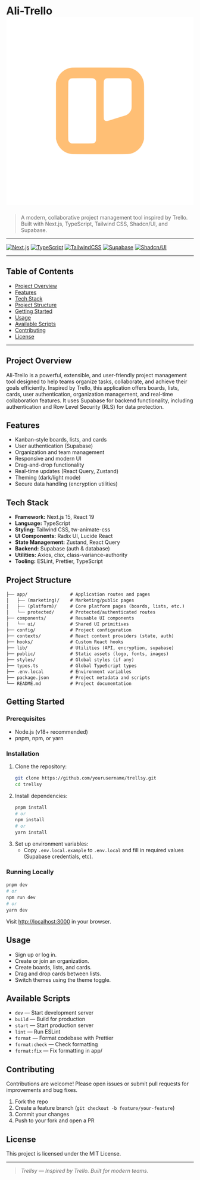 # Ali-Trello ![Project Screenshot](public/logo.svg)

> A modern, collaborative project management tool inspired by Trello. Built with
> Next.js, TypeScript, Tailwind CSS, Shadcn/UI, and Supabase.

---

[![Next.js](https://img.shields.io/badge/Next.js-15-blue?logo=next.js)](https://nextjs.org/)
[![TypeScript](https://img.shields.io/badge/TypeScript-5-blue?logo=typescript)](https://www.typescriptlang.org/)
[![TailwindCSS](https://img.shields.io/badge/TailwindCSS-4-blue?logo=tailwindcss)](https://tailwindcss.com/)
[![Supabase](https://img.shields.io/badge/Supabase-latest-green?logo=supabase)](https://supabase.com/)
[![Shadcn/UI](https://img.shields.io/badge/Shadcn/UI-latest-black)](https://ui.shadcn.com/)

---

## Table of Contents

- [Project Overview](#project-overview)
- [Features](#features)
- [Tech Stack](#tech-stack)
- [Project Structure](#project-structure)
- [Getting Started](#getting-started)
- [Usage](#usage)
- [Available Scripts](#available-scripts)
- [Contributing](#contributing)
- [License](#license)

---

## Project Overview

Ali-Trello is a powerful, extensible, and user-friendly project management tool
designed to help teams organize tasks, collaborate, and achieve their goals
efficiently. Inspired by Trello, this application offers boards, lists, cards, user
authentication, organization management, and real-time collaboration features. It uses Supabase for backend functionality, including authentication and Row Level Security (RLS) for data protection.

## Features

- Kanban-style boards, lists, and cards
- User authentication (Supabase)
- Organization and team management
- Responsive and modern UI
- Drag-and-drop functionality
- Real-time updates (React Query, Zustand)
- Theming (dark/light mode)
- Secure data handling (encryption utilities)

## Tech Stack

- **Framework:** Next.js 15, React 19
- **Language:** TypeScript
- **Styling:** Tailwind CSS, tw-animate-css
- **UI Components:** Radix UI, Lucide React
- **State Management:** Zustand, React Query
- **Backend:** Supabase (auth & database)
- **Utilities:** Axios, clsx, class-variance-authority
- **Tooling:** ESLint, Prettier, TypeScript

## Project Structure

```
├── app/                # Application routes and pages
│   ├── (marketing)/    # Marketing/public pages
│   ├── (platform)/     # Core platform pages (boards, lists, etc.)
│   └── protected/      # Protected/authenticated routes
├── components/         # Reusable UI components
│   └── ui/             # Shared UI primitives
├── config/             # Project configuration
├── contexts/           # React context providers (state, auth)
├── hooks/              # Custom React hooks
├── lib/                # Utilities (API, encryption, supabase)
├── public/             # Static assets (logo, fonts, images)
├── styles/             # Global styles (if any)
├── types.ts            # Global TypeScript types
├── .env.local          # Environment variables
├── package.json        # Project metadata and scripts
└── README.md           # Project documentation
```

## Getting Started

### Prerequisites

- Node.js (v18+ recommended)
- pnpm, npm, or yarn

### Installation

1. Clone the repository:
   ```bash
   git clone https://github.com/yourusername/trellsy.git
   cd trellsy
   ```
2. Install dependencies:
   ```bash
   pnpm install
   # or
   npm install
   # or
   yarn install
   ```
3. Set up environment variables:
   - Copy `.env.local.example` to `.env.local` and fill in required values
     (Supabase credentials, etc).

### Running Locally

```bash
pnpm dev
# or
npm run dev
# or
yarn dev
```

Visit [http://localhost:3000](http://localhost:3000) in your browser.

## Usage

- Sign up or log in.
- Create or join an organization.
- Create boards, lists, and cards.
- Drag and drop cards between lists.
- Switch themes using the theme toggle.

## Available Scripts

- `dev` — Start development server
- `build` — Build for production
- `start` — Start production server
- `lint` — Run ESLint
- `format` — Format codebase with Prettier
- `format:check` — Check formatting
- `format:fix` — Fix formatting in app/

## Contributing

Contributions are welcome! Please open issues or submit pull requests for
improvements and bug fixes.

1. Fork the repo
2. Create a feature branch (`git checkout -b feature/your-feature`)
3. Commit your changes
4. Push to your fork and open a PR

## License

This project is licensed under the MIT License.

---

> _Trellsy — Inspired by Trello. Built for modern teams._
